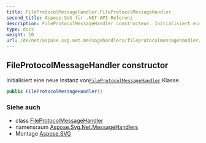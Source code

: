 ```yaml
---
title: FileProtocolMessageHandler.FileProtocolMessageHandler
second_title: Aspose.SVG für .NET-API-Referenz
description: FileProtocolMessageHandler constructeur. Initialisiert eine neue Instanz vonFileProtocolMessageHandler Klasse.
type: docs
weight: 10
url: /de/net/aspose.svg.net.messagehandlers/fileprotocolmessagehandler/fileprotocolmessagehandler/
---
```

## FileProtocolMessageHandler constructor

Initialisiert eine neue Instanz von[`FileProtocolMessageHandler`](../) Klasse.

```csharp
public FileProtocolMessageHandler()
```

### Siehe auch

* class [FileProtocolMessageHandler](../)
* namensraum [Aspose.Svg.Net.MessageHandlers](../../fileprotocolmessagehandler/)
* Montage [Aspose.SVG](../../../)



